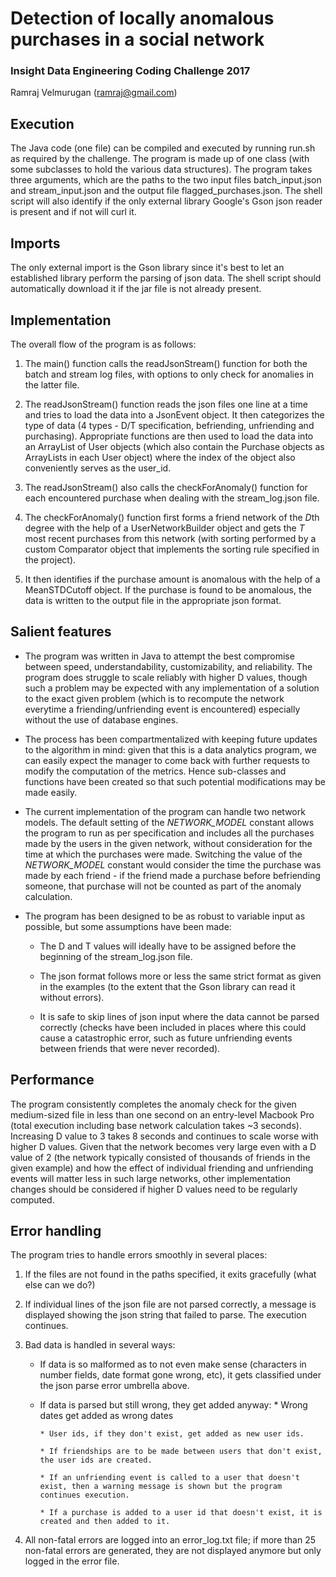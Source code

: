 # Detection of locally anomalous purchases in a social network
### Insight Data Engineering Coding Challenge 2017
Ramraj Velmurugan (ramraj@gmail.com)
## Execution
The Java code (one file) can be compiled and executed by running run.sh as required by the challenge. The program is made up of one class (with some subclasses to hold the various data structures). The program takes three arguments, which are the paths to the two input files batch_input.json and stream_input.json and the output file flagged_purchases.json. The shell script will also identify if the only external library Google's Gson json reader is present and if not will curl it.

## Imports
The only external import is the Gson library since it's best to let an established library perform the parsing of json data. The shell script should automatically download it if the jar file is not already present. 

## Implementation
The overall flow of the program is as follows:

1. The main() function calls the readJsonStream() function for both the batch and stream log files, with options to only check for anomalies in the latter file.

2. The readJsonStream() function reads the json files one line at a time and tries to load the data into a JsonEvent object. It then categorizes the type of data (4 types - D/T specification, befriending, unfriending and purchasing). Appropriate functions are then used to load the data into an ArrayList of User objects (which also contain the Purchase objects as ArrayLists in each User object) where the index of the object also conveniently serves as the user_id. 

3. The readJsonStream() also calls the checkForAnomaly() function for each encountered purchase when dealing with the stream_log.json file.

4. The checkForAnomaly() function first forms a friend network of the *D*th degree with the help of a UserNetworkBuilder object and gets the *T* most recent purchases from this network (with sorting performed by a custom Comparator object that implements the sorting rule specified in the project).

5. It then identifies if the purchase amount is anomalous with the help of a MeanSTDCutoff object. If the purchase is found to be anomalous, the data is written to the output file in the appropriate json format. 

## Salient features

* The program was written in Java to attempt the best compromise between speed, understandability, customizability, and reliability. The program does struggle to scale reliably with higher D values, though such a problem may be expected with any implementation of a solution to the exact given problem (which is to recompute the network everytime a friending/unfriending event is encountered) especially without the use of database engines.  

* The process has been compartmentalized with keeping future updates to the algorithm in mind: given that this is a data analytics program, we can easily expect the manager to come back with further requests to modify the computation of the metrics. Hence sub-classes and functions have been created so that such potential modifications may be made easily.

* The current implementation of the program can handle two network models. The default setting of the *NETWORK_MODEL* constant allows the program to run as per specification and includes all the purchases made by the users in the given network, without consideration for the time at which the purchases were made. Switching the value of the *NETWORK_MODEL* constant would consider the time the purchase was made by each friend - if the friend made a purchase before befriending someone, that purchase will not be counted as part of the anomaly calculation. 

* The program has been designed to be as robust to variable input as possible, but some assumptions have been made:

    * The D and T values will ideally have to be assigned before the beginning of the stream_log.json file. 

    * The json format follows more or less the same strict format as given in the examples (to the extent that the Gson library can read it without errors). 

    * It is safe to skip lines of json input where the data cannot be parsed correctly (checks have been included in places where this could cause a catastrophic error, such as future unfriending events between friends that were never recorded). 

## Performance
The program consistently completes the anomaly check for the given medium-sized file in less than one second on an entry-level Macbook Pro (total execution including base network calculation takes ~3 seconds). Increasing D value to 3 takes 8 seconds and continues to scale worse with higher D values. Given that the network becomes very large even with a D value of 2 (the network typically consisted of thousands of friends in the given example) and how the effect of individual friending and unfriending events will matter less in such large networks, other implementation changes should be considered if higher D values need to be regularly computed.

## Error handling
The program tries to handle errors smoothly in several places:

1. If the files are not found in the paths specified, it exits gracefully (what else can we do?)

2. If individual lines of the json file are not parsed correctly, a message is displayed showing the json string that failed to parse. The execution continues. 

3. Bad data is handled in several ways:

    * If data is so malformed as to not even make sense (characters in number fields, date format gone wrong, etc), it gets classified under the json parse error umbrella above.

    * If data is parsed but still wrong, they get added anyway:
          * Wrong dates get added as wrong dates

          * User ids, if they don't exist, get added as new user ids.

          * If friendships are to be made between users that don't exist, the user ids are created.

          * If an unfriending event is called to a user that doesn't exist, then a warning message is shown but the program continues execution. 

          * If a purchase is added to a user id that doesn't exist, it is created and then added to it.
    
 4. All non-fatal errors are logged into an error_log.txt file; if more than 25 non-fatal errors are generated, they are not displayed anymore but only logged in the error file.